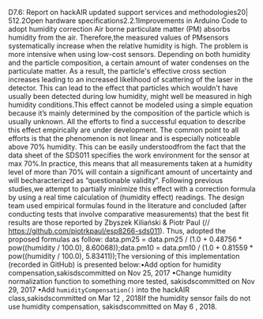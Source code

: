 D7.6: Report on hackAIR updated support services and methodologies20| 512.2Open hardware specifications2.2.1Improvements in Arduino Code to adopt humidity correction Air  borne  particulate matter  (PM)  absorbs  humidity  from  the  air.  Therefore,the  measured  values  of  PMsensors systematically increase when the relative humidity is high. The problem is more intensive when using low-cost sensors. Depending on both humidity and the particle composition, a certain amount of water condenses on the particulate matter. As a result, the particle's effective cross section increases leading to an increased likelihood of scattering of the laser in the detector. This can lead to the effect that particles which wouldn't have usually been detected during low humidity, might well be measured in high humidity conditions.This effect cannot be modeled using a simple equation because it’s mainly determined by the composition of the particle which is usually unknown. All the efforts to find a successful equation to describe this effect empirically are under development. The common point to all efforts is that the phenomenon is not linear and is especially noticeable above 70% humidity. This can be easily understoodfrom the fact that the data sheet of the SDS011 specifies the work environment for the sensor at max 70%.In  practice,  this  means  that  all  measurements  taken at  a  humidity  level  of more  than  70%  will  contain  a significant amount of uncertainty and will becharacterized as “questionable validity”. Following previous studies,we attempt to partially minimize this effect with a correction formula by using a real time calculation of (humidity effect) readings. The design team  used  empirical formulas found  in the literature and concluded (after  conducting tests that involve comparative measurements) that the best fit results are those reported by Zbyszek Kiliański & Piotr Paul (// https://github.com/piotrkpaul/esp8266-sds011). Thus, adopted the proposed formulas as follow: data.pm25 = data.pm25 / (1.0 + 0.48756 * pow((humidity / 100.0), 8.60068));data.pm10 = data.pm10 / (1.0 + 0.81559 * pow((humidity / 100.0), 5.83411));The versioning of this implementation (recorded in GitHub) is presented below:•Add option for humidity compensation,sakisdscommitted on Nov 25, 2017 •Change humidity normalization function to something more tested, sakisdscommitted on Nov 29, 2017 •Add `humidityCompensation()` into the hackAIR class,sakisdscommitted on Mar 12 , 2018If the humidity sensor fails do not use humidity compensation, sakisdscommitted on May 6 , 2018.
